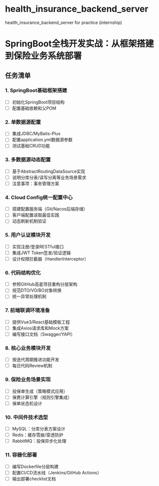 # health_insurance_backend_server
health_insurance_backend_server for practice (internship)

# SpringBoot全栈开发实战：从框架搭建到保险业务系统部署

## 任务清单

### 1. SpringBoot基础框架搭建
- [ ] 初始化SpringBoot项目结构  
- [ ] 配置基础依赖和父POM  

### 2. 单数据源配置
- [ ] 集成JDBC/MyBatis-Plus  
- [ ] 配置application.yml数据源参数  
- [ ] 测试基础CRUD功能  

### 3. 多数据源动态配置
- [ ] 基于AbstractRoutingDataSource实现  
- [ ] 说明分库分表/读写分离等业务场景需求  
- [ ] 注意事项：事务管理方案  

### 4. Cloud Config统一配置中心
- [ ] 搭建配置服务端（Git/Nacos后端存储）  
- [ ] 客户端配置读取最佳实践  
- [ ] 动态刷新机制验证  

### 5. 用户认证模块开发
- [ ] 实现注册/登录RESTful接口  
- [ ] 集成JWT Token签发/验证逻辑  
- [ ] 设计权限拦截器（HandlerInterceptor）  

### 6. 代码结构优化
- [ ] 参照GitHub高星项目重构分层架构  
- [ ] 规范DTO/VO/BO对象转换  
- [ ] 统一异常处理机制  

### 7. 前端联调环境准备
- [ ] 提供Vue3/React基础模板工程  
- [ ] 集成Axios请求库和Mock方案  
- [ ] 编写接口文档（Swagger/YAPI）  

### 8. 核心业务模块开发
- [ ] 按迭代周期推进功能开发  
- [ ] 每日代码Review机制  

### 9. 保险业务场景实现
- [ ] 投保单生成（策略模式应用）  
- [ ] 保费计算引擎（规则引擎集成）  
- [ ] 保单状态机设计  

### 10. 中间件技术选型
- [ ] MySQL：分库分表方案设计  
- [ ] Redis：缓存雪崩/穿透防护  
- [ ] RabbitMQ：投保异步化处理  

### 11. 容器化部署
- [ ] 编写Dockerfile分层构建  
- [ ] 配置CI/CD流水线（Jenkins/GitHub Actions）  
- [ ] 输出部署checklist文档  
